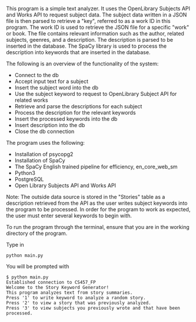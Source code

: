 This program is a simple text analyzer. It uses the OpenLibrary Subjects API and Works API to request subject data. The subject data written in a JSON file is then parsed to retrieve a "key", referred to as a work ID in this program. The work ID is used to retrieve the JSON file for a specific "work" or book. The file contains relevant information such as the author, related subjects, geenres, and a description. The description is parsed to be inserted in the database. The SpaCy library is used to process the description into keywords that are inserted in the database.

The following is an overview of the functionality of the system:

  - Connect to the db 
  - Accept input text for a subject
  - Insert the subject word into the db
  - Use the subject keyword to request to OpenLibrary Subject API for related works
  - Retrieve and parse the descriptions for each subject
  - Process the description for the relevant keywords
  - Insert the processed keywords into the db
  - Insert description into the db
  - Close the db connection

The program uses the following:

  - Installation of psycopg2
  - Installation of SpaCy
  - The SpaCy English trained pipeline for efficiency, en_core_web_sm
  - Python3
  - PostgreSQL
  - Open Library Subjects API and Works API

Note: The outside data source is stored in the "Stories" table as a description retrieved from the API as the user writes subject keywords into the program to be processed. In order for the program to work as expected, the user must enter several keywords to begin with.

To run the program through the terminal, ensure that you are in the working directory of the program. 

Type in

 	python main.py

You will be prompted with 

	$ python main.py
	Established connection to CS457_FP
	Welcome to the Story Keyword Generator!
	This program analyzes text from story summaries.
	Press '1' to write keyword to analyze a random story.
	Press '2' to view a story that was previously analyzed.
	Press '3' to view subjects you previously wrote and that have been processed.




 

